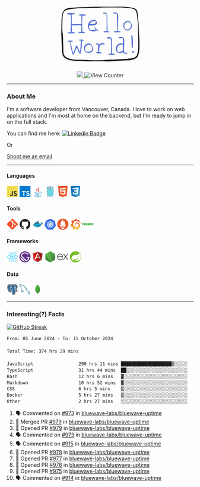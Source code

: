 <div align="center">
    <img src="./img/hello_world.webp" height="200px" width="">
    <div>
        <a href="https://www.linkedin.com/in/ajhollid">
            <img src="https://img.shields.io/badge/LinkedIn-blue"/>
        </a>
        <img src="https://komarev.com/ghpvc/?username=ajhollid&color=yellow" alt="View Counter">
    </div>
</div>

---

### About Me

I'm a software developer from Vancouver, Canada. I love to work on web applications and I'm most at home on the backend, but I'm ready to jump in on the full stack.

You can find me here: [![Linkedin Badge](https://img.shields.io/badge/-ajhollid-blue?style=flat&logo=Linkedin&logoColor=white)](https://www.linkedin.com/in/ajhollid)

Or

[Shoot me an email](mailto:ajhollid@gmail.com)

---

#### Languages

<div>
    <img src="./img/devicons/javascript-original.svg" width=30 height=30 alt="JavaScript">
    <img src="/img/devicons/typescript-original.svg" width=30 height=30 alt="TypeScript">
    <img src="./img/devicons/java-original.svg" width=30 height=30 alt="Java">
    <img src="./img/devicons/go-original.svg" width=30 height=30 alt="Golang">
    <img src="./img/devicons/html5-original.svg" width=30 height=30 alt="HTML 5">
    <img src="./img/devicons/css3-original.svg" width=30 height=30 alt="CSS 3">
</div>

#### Tools

<div>
    <img src="./img/devicons/git-original.svg" width=30 height=30 alt="Git">
    <img src="./img/devicons/github-original.svg" width=30 height=30 alt="Github">
    <img src="./img/devicons/docker-original.svg" width=30 
    height=30 alt="Docker">
    <img src="./img/devicons/kubernetes-original.svg" width=30 height=30 alt="K8">
    <img src="./img/devicons/prometheus-original.svg" width=30 height=30 alt="Prometheus">
    <img src="./img/devicons/grafana-original.svg" width=30 height=30 alt="Grafana">
    <img src="./img/devicons/nginx-original.svg" width=30 height=30 alt="Nginx">
</div>

#### Frameworks

<div>
    <img src="./img/devicons/react-original.svg" width=30 height=30 alt="React">
    <img src="./img/devicons/gatsby-original.svg" width=30 height=30 alt="Gatsby">
    <img src="./img/devicons/angularjs-original.svg" width=30 height=30 alt="AngularJS">
    <img src="./img/devicons/nodejs-original.svg" width=30 height=30 alt="NodeJS">
    <img src="./img/devicons/express-original.svg" width=30 height=30 alt="Express">
    <img src="./img/devicons/spring-original.svg" width=30 height=30 alt="Spring">
</div>

#### Data

<div>
    <img src="./img/devicons/postgresql-original.svg" width=30 height=30 alt="Postgresql">
    <img src="./img/devicons/mysql-original.svg" width=30 height=30 alt="Mysql">
    <img src="./img/devicons/mongodb-original.svg" width=30 height=30 alt="MongoDB">
</div>

---

### Interesting(?) Facts

[![GitHub Streak](http://github-readme-streak-stats.herokuapp.com?user=ajhollid)](https://git.io/streak-stats)

 <!--START_SECTION:waka-->

```txt
From: 05 June 2024 - To: 15 October 2024

Total Time: 374 hrs 29 mins

JavaScript                 290 hrs 11 mins ███████████████████▒░░░░░   76.99 %
TypeScript                 31 hrs 44 mins  ██░░░░░░░░░░░░░░░░░░░░░░░   08.42 %
Bash                       12 hrs 6 mins   ▓░░░░░░░░░░░░░░░░░░░░░░░░   03.21 %
Markdown                   10 hrs 52 mins  ▓░░░░░░░░░░░░░░░░░░░░░░░░   02.88 %
CSS                        6 hrs 5 mins    ▒░░░░░░░░░░░░░░░░░░░░░░░░   01.62 %
Docker                     5 hrs 27 mins   ▒░░░░░░░░░░░░░░░░░░░░░░░░   01.45 %
Other                      2 hrs 27 mins   ░░░░░░░░░░░░░░░░░░░░░░░░░   00.65 %
```

<!--END_SECTION:waka-->


<!--START_SECTION:activity-->
1. 🗣 Commented on [#973](https://github.com/bluewave-labs/bluewave-uptime/pull/973#issuecomment-2418519377) in [bluewave-labs/bluewave-uptime](https://github.com/bluewave-labs/bluewave-uptime)
2. 🎉 Merged PR [#979](https://github.com/bluewave-labs/bluewave-uptime/pull/979) in [bluewave-labs/bluewave-uptime](https://github.com/bluewave-labs/bluewave-uptime)
3. 💪 Opened PR [#979](https://github.com/bluewave-labs/bluewave-uptime/pull/979) in [bluewave-labs/bluewave-uptime](https://github.com/bluewave-labs/bluewave-uptime)
4. 🗣 Commented on [#973](https://github.com/bluewave-labs/bluewave-uptime/pull/973#issuecomment-2418461702) in [bluewave-labs/bluewave-uptime](https://github.com/bluewave-labs/bluewave-uptime)
5. 🗣 Commented on [#915](https://github.com/bluewave-labs/bluewave-uptime/issues/915#issuecomment-2418460972) in [bluewave-labs/bluewave-uptime](https://github.com/bluewave-labs/bluewave-uptime)
6. 💪 Opened PR [#978](https://github.com/bluewave-labs/bluewave-uptime/pull/978) in [bluewave-labs/bluewave-uptime](https://github.com/bluewave-labs/bluewave-uptime)
7. 💪 Opened PR [#977](https://github.com/bluewave-labs/bluewave-uptime/pull/977) in [bluewave-labs/bluewave-uptime](https://github.com/bluewave-labs/bluewave-uptime)
8. 💪 Opened PR [#976](https://github.com/bluewave-labs/bluewave-uptime/pull/976) in [bluewave-labs/bluewave-uptime](https://github.com/bluewave-labs/bluewave-uptime)
9. 💪 Opened PR [#975](https://github.com/bluewave-labs/bluewave-uptime/pull/975) in [bluewave-labs/bluewave-uptime](https://github.com/bluewave-labs/bluewave-uptime)
10. 🗣 Commented on [#914](https://github.com/bluewave-labs/bluewave-uptime/issues/914#issuecomment-2418414187) in [bluewave-labs/bluewave-uptime](https://github.com/bluewave-labs/bluewave-uptime)
<!--END_SECTION:activity-->

